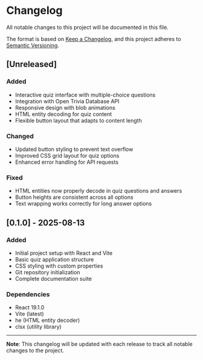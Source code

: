 # Changelog

All notable changes to this project will be documented in this file.

The format is based on [Keep a Changelog](https://keepachangelog.com/en/1.0.0/),
and this project adheres to [Semantic Versioning](https://semver.org/spec/v2.0.0.html).

## [Unreleased]

### Added

- Interactive quiz interface with multiple-choice questions
- Integration with Open Trivia Database API
- Responsive design with blob animations
- HTML entity decoding for quiz content
- Flexible button layout that adapts to content length

### Changed

- Updated button styling to prevent text overflow
- Improved CSS grid layout for quiz options
- Enhanced error handling for API requests

### Fixed

- HTML entities now properly decode in quiz questions and answers
- Button heights are consistent across all options
- Text wrapping works correctly for long answer options

## [0.1.0] - 2025-08-13

### Added

- Initial project setup with React and Vite
- Basic quiz application structure
- CSS styling with custom properties
- Git repository initialization
- Complete documentation suite

### Dependencies

- React 19.1.0
- Vite (latest)
- he (HTML entity decoder)
- clsx (utility library)

---

**Note**: This changelog will be updated with each release to track all notable changes to the project.
